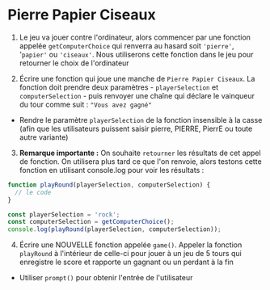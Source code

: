 # Pierre Papier Ciseaux

1. Le jeu va jouer contre l'ordinateur, alors commencer par une fonction appelée `getComputerChoice` qui renverra au hasard soit `'pierre'`, '`papier'` ou `'ciseaux'`. Nous utiliserons cette fonction dans le jeu pour retourner le choix de l'ordinateur

2. Écrire une fonction qui joue une manche de `Pierre Papier Ciseaux`. La fonction doit prendre deux paramètres - `playerSelection` et `computerSelection` - puis renvoyer une chaîne qui déclare le vainqueur du tour comme suit : `"Vous avez gagné"`

- Rendre le paramètre `playerSelection` de la fonction insensible à la casse (afin que les utilisateurs puissent saisir pierre, PIERRE, PierrE ou toute autre variante)

3. **Remarque importante :** On souhaite `retourner` les résultats de cet appel de fonction. On utilisera plus tard ce que l'on renvoie, alors testons cette fonction en utilisant console.log pour voir les résultats :

```js
function playRound(playerSelection, computerSelection) {
  // le code
}

const playerSelection = 'rock';
const computerSelection = getComputerChoice();
console.log(playRound(playerSelection, computerSelection));
```

4. Écrire une NOUVELLE fonction appelée `game()`. Appeler la fonction `playRound` à l'intérieur de celle-ci pour jouer à un jeu de 5 tours qui enregistre le score et rapporte un gagnant ou un perdant à la fin

- Utiliser `prompt()` pour obtenir l'entrée de l'utilisateur
